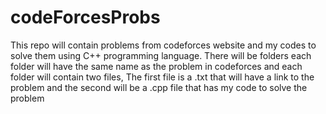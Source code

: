 # codeForcesProbs
This repo will contain problems from codeforces website and my codes to solve them using C++ programming language.
There will be folders each folder will have the same name as the problem in codeforces and each folder will contain two files,
The first file is a .txt that will have a link to the problem and the second will be a .cpp file that has my code to solve the problem